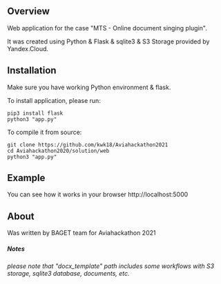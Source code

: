 ## Overview

Web application for the case "MTS - Online document singing plugin".

It was created using Python & Flask & sqlite3 & S3 Storage provided by Yandex.Cloud.

## Installation

Make sure you have working Python environment & flask. 

To install application, please run:

    pip3 install flask
    python3 "app.py"

To compile it from source:

    git clone https://github.com/kwk18/Aviahackathon2021
    cd Aviahackathon2020/solution/web
    python3 "app.py"

## Example
    
You can see how it works in your browser http://localhost:5000 


## About

Was written by BAGET team for Aviahackathon 2021

##### Notes 
###### please note that "docx_template" path includes some workflows with S3 storage, sqlite3 database, documents, etc.

